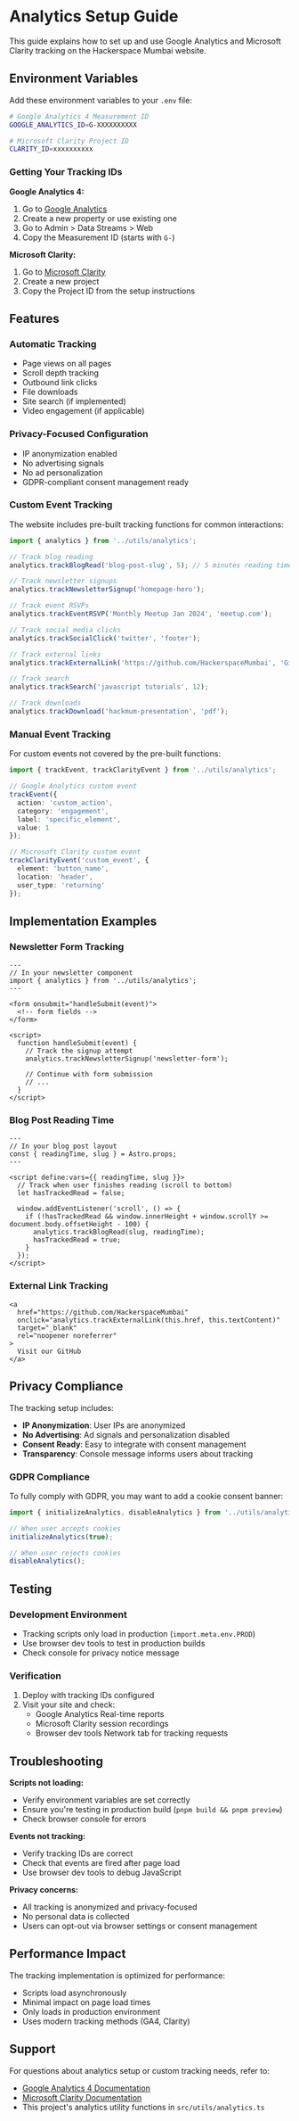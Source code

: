 # Analytics Setup Guide

This guide explains how to set up and use Google Analytics and Microsoft Clarity tracking on the Hackerspace Mumbai website.

## Environment Variables

Add these environment variables to your `.env` file:

```bash
# Google Analytics 4 Measurement ID
GOOGLE_ANALYTICS_ID=G-XXXXXXXXXX

# Microsoft Clarity Project ID  
CLARITY_ID=xxxxxxxxxx
```

### Getting Your Tracking IDs

**Google Analytics 4:**
1. Go to [Google Analytics](https://analytics.google.com/)
2. Create a new property or use existing one
3. Go to Admin > Data Streams > Web
4. Copy the Measurement ID (starts with `G-`)

**Microsoft Clarity:**
1. Go to [Microsoft Clarity](https://clarity.microsoft.com/)
2. Create a new project
3. Copy the Project ID from the setup instructions

## Features

### Automatic Tracking
- Page views on all pages
- Scroll depth tracking
- Outbound link clicks
- File downloads
- Site search (if implemented)
- Video engagement (if applicable)

### Privacy-Focused Configuration
- IP anonymization enabled
- No advertising signals
- No ad personalization
- GDPR-compliant consent management ready

### Custom Event Tracking

The website includes pre-built tracking functions for common interactions:

```typescript
import { analytics } from '../utils/analytics';

// Track blog reading
analytics.trackBlogRead('blog-post-slug', 5); // 5 minutes reading time

// Track newsletter signups
analytics.trackNewsletterSignup('homepage-hero');

// Track event RSVPs
analytics.trackEventRSVP('Monthly Meetup Jan 2024', 'meetup.com');

// Track social media clicks
analytics.trackSocialClick('twitter', 'footer');

// Track external links
analytics.trackExternalLink('https://github.com/HackerspaceMumbai', 'GitHub Link');

// Track search
analytics.trackSearch('javascript tutorials', 12);

// Track downloads
analytics.trackDownload('hackmum-presentation', 'pdf');
```

### Manual Event Tracking

For custom events not covered by the pre-built functions:

```typescript
import { trackEvent, trackClarityEvent } from '../utils/analytics';

// Google Analytics custom event
trackEvent({
  action: 'custom_action',
  category: 'engagement',
  label: 'specific_element',
  value: 1
});

// Microsoft Clarity custom event
trackClarityEvent('custom_event', {
  element: 'button_name',
  location: 'header',
  user_type: 'returning'
});
```

## Implementation Examples

### Newsletter Form Tracking

```astro
---
// In your newsletter component
import { analytics } from '../utils/analytics';
---

<form onsubmit="handleSubmit(event)">
  <!-- form fields -->
</form>

<script>
  function handleSubmit(event) {
    // Track the signup attempt
    analytics.trackNewsletterSignup('newsletter-form');
    
    // Continue with form submission
    // ...
  }
</script>
```

### Blog Post Reading Time

```astro
---
// In your blog post layout
const { readingTime, slug } = Astro.props;
---

<script define:vars={{ readingTime, slug }}>
  // Track when user finishes reading (scroll to bottom)
  let hasTrackedRead = false;
  
  window.addEventListener('scroll', () => {
    if (!hasTrackedRead && window.innerHeight + window.scrollY >= document.body.offsetHeight - 100) {
      analytics.trackBlogRead(slug, readingTime);
      hasTrackedRead = true;
    }
  });
</script>
```

### External Link Tracking

```astro
<a 
  href="https://github.com/HackerspaceMumbai" 
  onclick="analytics.trackExternalLink(this.href, this.textContent)"
  target="_blank"
  rel="noopener noreferrer"
>
  Visit our GitHub
</a>
```

## Privacy Compliance

The tracking setup includes:

- **IP Anonymization**: User IPs are anonymized
- **No Advertising**: Ad signals and personalization disabled
- **Consent Ready**: Easy to integrate with consent management
- **Transparency**: Console message informs users about tracking

### GDPR Compliance

To fully comply with GDPR, you may want to add a cookie consent banner:

```typescript
import { initializeAnalytics, disableAnalytics } from '../utils/analytics';

// When user accepts cookies
initializeAnalytics(true);

// When user rejects cookies
disableAnalytics();
```

## Testing

### Development Environment
- Tracking scripts only load in production (`import.meta.env.PROD`)
- Use browser dev tools to test in production builds
- Check console for privacy notice message

### Verification
1. Deploy with tracking IDs configured
2. Visit your site and check:
   - Google Analytics Real-time reports
   - Microsoft Clarity session recordings
   - Browser dev tools Network tab for tracking requests

## Troubleshooting

**Scripts not loading:**
- Verify environment variables are set correctly
- Ensure you're testing in production build (`pnpm build && pnpm preview`)
- Check browser console for errors

**Events not tracking:**
- Verify tracking IDs are correct
- Check that events are fired after page load
- Use browser dev tools to debug JavaScript

**Privacy concerns:**
- All tracking is anonymized and privacy-focused
- No personal data is collected
- Users can opt-out via browser settings or consent management

## Performance Impact

The tracking implementation is optimized for performance:
- Scripts load asynchronously
- Minimal impact on page load times
- Only loads in production environment
- Uses modern tracking methods (GA4, Clarity)

## Support

For questions about analytics setup or custom tracking needs, refer to:
- [Google Analytics 4 Documentation](https://developers.google.com/analytics/devguides/collection/ga4)
- [Microsoft Clarity Documentation](https://docs.microsoft.com/en-us/clarity/)
- This project's analytics utility functions in `src/utils/analytics.ts`